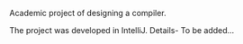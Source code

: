 Academic project of designing a compiler.

The project was developed in IntelliJ. 
Details-
To be added...